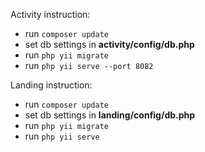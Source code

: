 Activity instruction:
- run `composer update`
- set db settings in **activity/config/db.php**
- run `php yii migrate`
- run `php yii serve --port 8082`

Landing instruction:
- run `composer update`
- set db settings in **landing/config/db.php**
- run `php yii migrate`
- run `php yii serve`